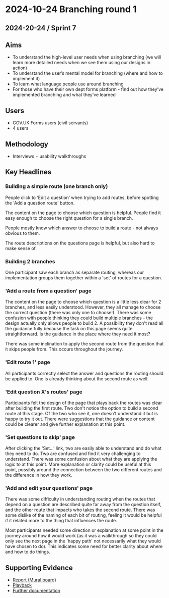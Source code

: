# 2024-10-24 Branching round 1

## 2024-20-24 / Sprint 7

## Aims
- To understand the high-level user needs when using branching (we will learn more detailed needs when we see them using our designs in action)
- To understand the user’s mental model for branching (where and how to implement it)
- To learn what language people use around branching
- For those who have their own dept forms platform - find out how they’ve implemented branching and what they’ve learned


## Users
- GOV.UK Forms users (civil servants)
- 4 users

## Methodology
- Interviews + usability walkthroughs

## Key Headlines 
### Building a simple route (one branch only)
People click to ‘Edit a question’ when trying to add routes, before spotting the 'Add a question route' button.

The content on the page to choose which question is helpful. People find it easy enough to choose the right question for a single branch.

People mostly know which answer to choose to build a route - not always obvious to them.

The route descriptions on the questions page is helpful, but also hard to make sense of.

### Building 2 branches

One participant saw each branch as separate routing, whereas our implementation groups them together within a 'set' of routes for a question.

### 'Add a route from a question' page
The content on the page to choose which question is a little less clear for 2 branches, and less easily understood. However, they all manage to choose the correct question (there was only one to choose!).
There was some confusion with people thinking they could build multiple branches - the design actually only allows people to build 2.
A possibility they don't read all the guidance fully because the task on this page seems quite straightforward. Is the guidance in the place where they need it most?

There was some inclination to apply the second route from the question that it skips people from. This occurs throughout the journey.

### 'Edit route 1' page
All participants correctly select the answer and questions the routing should be applied to. One is already thinking about the second route as well.

### 'Edit question X's routes' page
Participants felt the design of the page that plays back the routes was clear after building the first route.
Two don't notice the option to build a second route at this stage.
Of the two who see it, one doesn't understand it but is happy to try it out.
There were suggestions that the guidance or content could be clearer and give further explanation at this point.

### 'Set questions to skip' page
After clicking the 'Set...' link, two are easily able to understand and do what they need to do.
Two are confused and find it very challenging to understand.
There was some confusion about what they are applying the logic to at this point.
More explanation or clarity could be useful at this point, possibly around the connection between the two different routes and the difference in how they work.

### 'Add and edit your questions' page
There was some difficulty in understanding routing when the routes that depend on a question are described quite far away from the question itself, and the other route that impacts who takes the second route.
There was some dislike of the naming of each bit of routing, feeling it would be helpful if it related more to the thing that influences the route.

Most participants needed some direction or explanation at some point in the journey around how it would work (as it was a walkthrough so they could only see the next page in the 'happy path' not necessarily what they would have chosen to do). This indicates some need for better clarity about where and how to do things.

## Supporting Evidence
- [Report (Mural board)](https://app.mural.co/t/gaap0347/m/gaap0347/1727432983705/a5f21ac1a04ec2831cda45dd723328346546891f?wid=0-1730209686442)
- [Playback](https://drive.google.com/file/d/10nz2P0gdMKENijsUw_wJmKxUXkBf4etN/view?usp=drive_link)
- [Further documentation](https://drive.google.com/drive/folders/1Jb7oUSfBXBamRgFkIjxf_DMRZEK5sfnM)